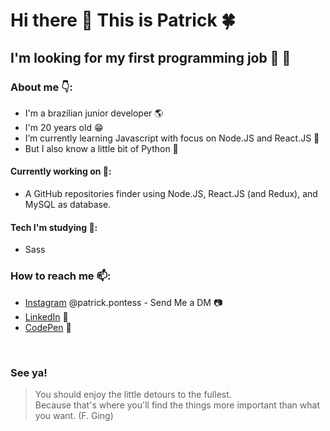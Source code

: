 # Hi there 👋 This is Patrick 🍀

## I'm looking for my first programming job 👀 🥇

### About me 👇:
  - I'm a brazilian junior developer 🌎
  - I'm 20 years old 😁
  - I’m currently learning Javascript with focus on Node.JS and React.JS 🌱
  - But I also know a little bit of Python 🐍

#### Currently working on 🔭:
  - A GitHub repositories finder using Node.JS, React.JS (and Redux), and MySQL as database.
 
#### Tech I'm studying 📝:
  - Sass

### How to reach me 📫:
  - [Instagram](https://www.instagram.com/patrick.pontess/) @patrick.pontess - Send Me a DM 📷
  - [LinkedIn](https://www.linkedin.com/in/patrick-p-62a79a138/) 📱
  - [CodePen](https://codepen.io/patrickpontes44) 🎨

  
<br/>

### See ya!

> You should enjoy the little detours to the fullest.<br/> Because that's where you'll find the things more important than what you want. (F. Ging)


<!--
**PatrickPontes44/PatrickPontes44** is a ✨ _special_ ✨ repository because its `README.md` (this file) appears on your GitHub profile.

Here are some ideas to get you started:

- 🔭 I’m currently working on ...
- 🌱 I’m currently learning ...
- 👯 I’m looking to collaborate on ...
- 🤔 I’m looking for help with ...
- 💬 Ask me about ...
- 📫 How to reach me: ...
- 😄 Pronouns: ...
- ⚡ Fun fact: ...
-->
